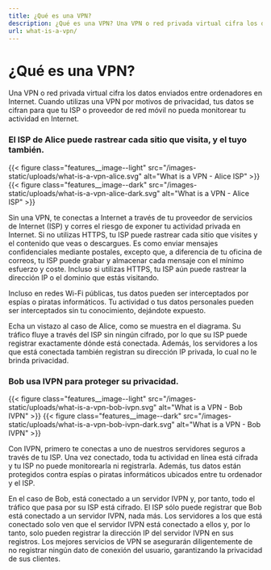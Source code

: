```yaml
---
title: ¿Qué es una VPN?
description: ¿Qué es una VPN? Una VPN o red privada virtual cifra los datos enviados entre ordenadores en Internet. Cuando utilizas una VPN por motivos de privacidad, tus datos se cifran para que tu ISP o proveedor de red móvil no pueda monitorear tu actividad en Internet.
url: what-is-a-vpn/
---
```

# ¿Qué es una VPN?

Una VPN o red privada virtual cifra los datos enviados entre ordenadores en Internet. Cuando utilizas una VPN por motivos de privacidad, tus datos se cifran para que tu ISP o proveedor de red móvil no pueda monitorear tu actividad en Internet.

### El ISP de Alice puede rastrear cada sitio que visita, y el tuyo también.

{{< figure class="features__image--light" src="/images-static/uploads/what-is-a-vpn-alice.svg" alt="What is a VPN - Alice ISP" >}}
{{< figure class="features__image--dark" src="/images-static/uploads/what-is-a-vpn-alice-dark.svg" alt="What is a VPN - Alice ISP" >}}

Sin una VPN, te conectas a Internet a través de tu proveedor de servicios de Internet (ISP) y corres el riesgo de exponer tu actividad privada en Internet. Si no utilizas HTTPS, tu ISP puede rastrear cada sitio que visites y el contenido que veas o descargues. Es como enviar mensajes confidenciales mediante postales, excepto que, a diferencia de tu oficina de correos, tu ISP puede grabar y almacenar cada mensaje con el mínimo esfuerzo y coste. Incluso si utilizas HTTPS, tu ISP aún puede rastrear la dirección IP o el dominio que estás visitando.

Incluso en redes Wi-Fi públicas, tus datos pueden ser interceptados por espías o piratas informáticos. Tu actividad o tus datos personales pueden ser interceptados sin tu conocimiento, dejándote expuesto.

Echa un vistazo al caso de Alice, como se muestra en el diagrama. Su tráfico fluye a través del ISP sin ningún cifrado, por lo que su ISP puede registrar exactamente dónde está conectada. Además, los servidores a los que está conectada también registran su dirección IP privada, lo cual no le brinda privacidad.

### Bob usa IVPN para proteger su privacidad.

{{< figure class="features__image--light" src="/images-static/uploads/what-is-a-vpn-bob-ivpn.svg" alt="What is a VPN - Bob IVPN" >}}
{{< figure class="features__image--dark" src="/images-static/uploads/what-is-a-vpn-bob-ivpn-dark.svg" alt="What is a VPN - Bob IVPN" >}}

Con IVPN, primero te conectas a uno de nuestros servidores seguros a través de tu ISP. Una vez conectado, toda tu actividad en línea está cifrada y tu ISP no puede monitorearla ni registrarla. Además, tus datos están protegidos contra espías o piratas informáticos ubicados entre tu ordenador y el ISP.

En el caso de Bob, está conectado a un servidor IVPN y, por tanto, todo el tráfico que pasa por su ISP está cifrado. El ISP sólo puede registrar que Bob está conectado a un servidor IVPN, nada más. Los servidores a los que está conectado solo ven que el servidor IVPN está conectado a ellos y, por lo tanto, solo pueden registrar la dirección IP del servidor IVPN en sus registros. Los mejores servicios de VPN se asegurarán diligentemente de no registrar ningún dato de conexión del usuario, garantizando la privacidad de sus clientes.
